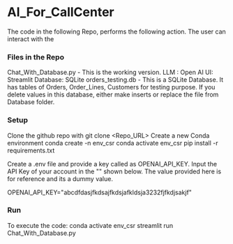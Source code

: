 # AI_For_CallCenter

The code in the following Repo, performs the following action. The user can interact with the 

### Files in the Repo
Chat_With_Database.py - This is the working version. 
    LLM : Open AI 
    UI: Streamlit
    Database: SQLite
orders_testing.db - This is a SQLite Database. It has tables of Orders, Order_Lines, Customers for testing purpose. If you delete values in this database, either make inserts or replace the file from Database folder.

### Setup
Clone the github repo with git clone <Repo_URL>
Create a new Conda environment
    conda create -n env_csr
    conda activate env_csr
    pip install -r requirements.txt

Create a .env file and provide a key called as OPENAI_API_KEY. Input the API Key of your account in the "" shown below. The value provided here is for reference and its a dummy value.

OPENAI_API_KEY="abcdfdasjfkdsajfkdsjafkldsja3232fjfkdjsakjf"

### Run
To execute the code:
    conda activate env_csr
    streamlit run Chat_With_Database.py

